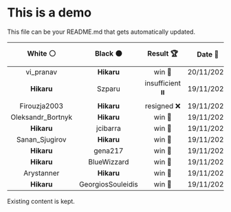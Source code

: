 # This is a demo

This file can be your README.md that gets automatically updated.

<!--START_SECTION:chessStats-->
<!-- Automatically generated with https://github.com/Balastrong/chess-stats-action -->

| White ⚪ | Black ⚫ | Result 🏆 | Date 📅 | Position 🗺️ |
|:---:|:---:|:---:|:---:|:---:|
| vi_pranav | **Hikaru** | win 🥇 | 20/11/2024 | <a href="http://www.ee.unb.ca/cgi-bin/tervo/fen.pl?select=3q1b2/2Nb2kp/3P2p1/8/4pQ2/1B6/4nPPP/6K1 w - -">Link</a> |
| **Hikaru** | Szparu | insufficient ⏸️ | 19/11/2024 | <a href="http://www.ee.unb.ca/cgi-bin/tervo/fen.pl?select=8/8/8/8/1K6/8/8/k7 w - -">Link</a> |
| Firouzja2003 | **Hikaru** | resigned ❌ | 19/11/2024 | <a href="http://www.ee.unb.ca/cgi-bin/tervo/fen.pl?select=2r5/2Pk3P/8/5p2/5P2/5K1p/2R4P/8 b - -">Link</a> |
| Oleksandr_Bortnyk | **Hikaru** | win 🥇 | 19/11/2024 | <a href="http://www.ee.unb.ca/cgi-bin/tervo/fen.pl?select=8/8/1p2p1k1/2b1n2p/1pPp4/pP1P2N1/P3K3/8 w - -">Link</a> |
| **Hikaru** | jcibarra | win 🥇 | 19/11/2024 | <a href="http://www.ee.unb.ca/cgi-bin/tervo/fen.pl?select=Q4Rk1/p2r2q1/4p1p1/2R2p1p/2P2P2/1P1p2PP/2bN2K1/8 b - -">Link</a> |
| Sanan_Sjugirov | **Hikaru** | win 🥇 | 19/11/2024 | <a href="http://www.ee.unb.ca/cgi-bin/tervo/fen.pl?select=6k1/1Q2bpp1/4p3/4P2p/1p5P/1Pp3P1/P3PPK1/R1Brq3 w - -">Link</a> |
| **Hikaru** | gena217 | win 🥇 | 19/11/2024 | <a href="http://www.ee.unb.ca/cgi-bin/tervo/fen.pl?select=8/1pp1Rrk1/p7/5pK1/2Pr4/1P5P/P3R1P1/8 b - -">Link</a> |
| **Hikaru** | BlueWizzard | win 🥇 | 19/11/2024 | <a href="http://www.ee.unb.ca/cgi-bin/tervo/fen.pl?select=8/2Q3k1/2b1p3/4P1qr/3BP1p1/1P4P1/1K3R2/8 b - -">Link</a> |
| Arystanner | **Hikaru** | win 🥇 | 19/11/2024 | <a href="http://www.ee.unb.ca/cgi-bin/tervo/fen.pl?select=3R1bk1/p3rp1p/1p4p1/2nQBp2/3N4/2P4P/PP3PP1/4q1K1 w - -">Link</a> |
| **Hikaru** | GeorgiosSouleidis | win 🥇 | 19/11/2024 | <a href="http://www.ee.unb.ca/cgi-bin/tervo/fen.pl?select=8/5kp1/1p5p/p4p1P/2K2P2/1P1Q2P1/8/8 b - -">Link</a> |

<!--END_SECTION:chessStats-->

Existing content is kept.
